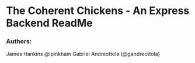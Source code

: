 # The Coherent Chickens - An Express Backend ReadMe
### Authors:
James Hankins
@lpinkham
Gabriel Andreottola (@gandreottola)
